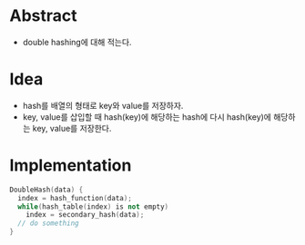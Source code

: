 # Abstract

- double hashing에 대해 적는다.

# Idea

- hash를 배열의 형태로 key와 value를 저장하자.
- key, value를 삽입할 때 hash(key)에 해당하는 hash에
  다시 hash(key)에 해당하는 key, value를 저장한다.

# Implementation

```cpp
DoubleHash(data) {
  index = hash_function(data);
  while(hash_table(index) is not empty)
    index = secondary_hash(data);
  // do something
}
```
